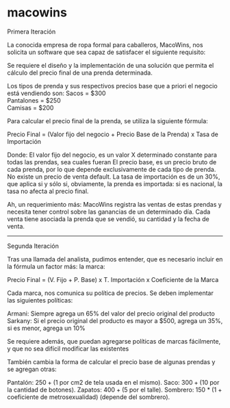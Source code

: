 # macowins
Primera Iteración

La conocida empresa de ropa formal para caballeros, MacoWins, nos solicita un software que sea capaz de satisfacer el siguiente requisito:

Se requiere el diseño y la implementación de una solución que permita el cálculo del precio final de una prenda determinada.

Los tipos de prenda y sus respectivos precios base que a priori el negocio está vendiendo son:
Sacos = $300                         
Pantalones = $250		
Camisas = $200

Para calcular el precio final de la prenda, se utiliza la siguiente fórmula:

Precio Final = (Valor fijo del negocio + Precio Base de la Prenda) x Tasa de Importación

Donde:
El valor fijo del negocio, es un valor X determinado constante para todas las prendas, sea cuales fueran
El precio base, es un precio bruto de cada prenda, por lo que depende exclusivamente de cada tipo de prenda. No existe un precio de venta default.
La tasa de importación es de un 30%, que aplica si y sólo si, obviamente, la prenda es importada: si es nacional, la tasa no afecta al precio final.

Ah, un requerimiento más: MacoWins registra las ventas de estas prendas y necesita tener control sobre las ganancias de un determinado día. Cada venta tiene asociada la prenda que se vendió, su cantidad y la fecha de venta.

--------------------------------------------------------------

Segunda Iteración

Tras una llamada del analista, pudimos entender, que es necesario incluir en la fórmula un factor más: la marca:

Precio Final =  (V. Fijo + P. Base) x T. Importación  x Coeficiente de la Marca

Cada marca, nos comunica su política de precios. Se deben implementar las siguientes políticas:

Armani: Siempre agrega un 65% del valor del precio original del producto
Sarkany: Si el precio original del producto es mayor a $500, agrega un 35%, si es menor, agrega un 10%

Se requiere además, que puedan agregarse políticas de marcas fácilmente, y que no sea difícil modificar las existentes


También cambia la forma de calcular el precio base de algunas prendas y se agregan otras:

Pantalón: $250 + ($1 por cm2 de tela usada en el mismo).
Saco: $300 + (10$ por la cantidad de botones).
Zapatos: $400 + ($5 por el talle).
Sombrero: 150 * (1 + coeficiente de metrosexualidad) (depende del sombrero).
